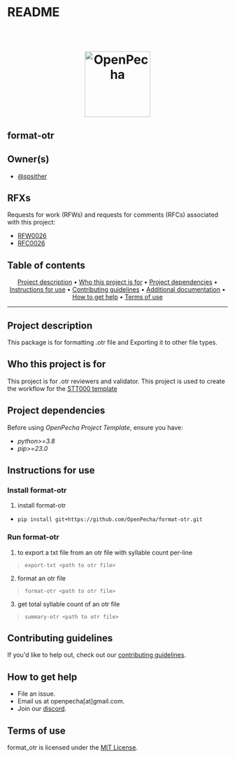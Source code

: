 # README
<h1 align="center">
  <br>
  <a href="https://openpecha.org"><img src="https://avatars.githubusercontent.com/u/82142807?s=400&u=19e108a15566f3a1449bafb03b8dd706a72aebcd&v=4" alt="OpenPecha" width="150"></a>
  <br>
</h1>

## format-otr
## Owner(s)

- [@spsither](https://github.com/spsither)

## RFXs

Requests for work (RFWs) and requests for comments (RFCs) associated with this project:

- [RFW0026](https://github.com/OpenPecha/Requests/issues/70)
- [RFC0026](https://github.com/OpenPecha/Format-otr/issues/4)

## Table of contents

<p align="center">
  <a href="#project-description">Project description</a> •
  <a href="#who-this-project-is-for">Who this project is for</a> •
  <a href="#project-dependencies">Project dependencies</a> •
  <a href="#instructions-for-use">Instructions for use</a> •
  <a href="#contributing-guidelines">Contributing guidelines</a> •
  <a href="#additional-documentation">Additional documentation</a> •
  <a href="#how-to-get-help">How to get help</a> •
  <a href="#terms-of-use">Terms of use</a>
</p>
<hr>

## Project description

This package is for formatting .otr file and Exporting it to other file types.

## Who this project is for

This project is for .otr reviewers and validator. This project is used to create the workflow for the [STT000 template](https://github.com/MonlamAI/STT000)

## Project dependencies

Before using _OpenPecha Project Template_, ensure you have:

- _python>=3.8_
- _pip>=23.0_

## Instructions for use
### Install format-otr

1.  install format-otr
  - `pip install git+https://github.com/OpenPecha/format-otr.git`

### Run format-otr

1. to export a txt file from an otr file with syllable count per-line
  >`export-txt <path to otr file>`
2. format an otr file
  >`format-otr <path to otr file>`
3. get total syllable count of an otr file
  >`summary-otr <path to otr file>`

## Contributing guidelines

If you'd like to help out, check out our [contributing guidelines](/CONTRIBUTING.md).



## How to get help

- File an issue.
- Email us at openpecha[at]gmail.com.
- Join our [discord](https://discord.com/invite/7GFpPFSTeA).

## Terms of use

format_otr is licensed under the [MIT License](/LICENSE.md).
